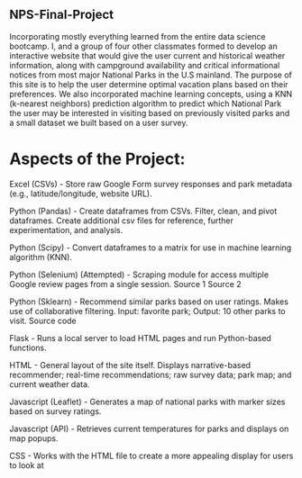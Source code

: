## NPS-Final-Project
Incorporating mostly everything learned from the entire data science bootcamp. I, and a group of four other classmates formed to develop an interactive website that would give the user current and historical weather information, along with campground availability and critical informational notices from most major National Parks in the U.S mainland. The purpose of this site is to help the user determine optimal vacation plans based on their preferences. We also incorporated machine learning concepts, using a KNN (k-nearest neighbors) prediction algorithm to predict which National Park the user may be interested in visiting based on previously visited parks and a small dataset we built based on a user survey.


# Aspects of the Project:

Excel (CSVs) - Store raw Google Form survey responses and park metadata (e.g., latitude/longitude, website URL).

Python (Pandas) - Create dataframes from CSVs. Filter, clean, and pivot dataframes. Create additional csv files for reference, further experimentation, and analysis.

Python (Scipy) - Convert dataframes to a matrix for use in machine learning algorithm (KNN).

Python (Selenium) (Attempted) - Scraping module for access multiple Google review pages from a single session. Source 1 Source 2

Python (Sklearn) - Recommend similar parks based on user ratings. Makes use of collaborative filtering. Input: favorite park; Output: 10 other parks to visit. Source code

Flask - Runs a local server to load HTML pages and run Python-based functions.

HTML - General layout of the site itself. Displays narrative-based recommender; real-time recommendations; raw survey data; park map; and current weather data.

Javascript (Leaflet) - Generates a map of national parks with marker sizes based on survey ratings.

Javascript (API) - Retrieves current temperatures for parks and displays on map popups.

CSS - Works with the HTML file to create a more appealing display for users to look at

